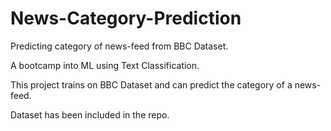 # News-Category-Prediction
Predicting category of news-feed from BBC Dataset.

A bootcamp into ML using Text Classification. 

This project trains on BBC Dataset and can predict the category of a news-feed.

Dataset has been included in the repo.

